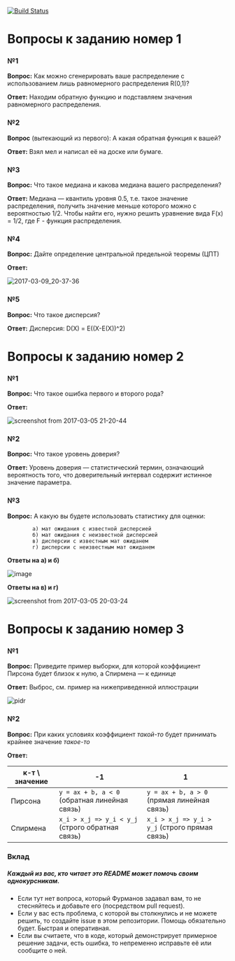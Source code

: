 [![Build Status](https://travis-ci.org/Sammers21/math_stat_python.svg?branch=master)](https://travis-ci.org/Sammers21/math_stat_python)

# Вопросы к заданию номер 1

### №1

**Вопрос:** Как можно сгенерировать ваше распределение с использованием лишь равномерного распределения R(0,1)?

**Ответ:** Находим обратную функцию и подставляем значения равномерного распределения.

### №2

**Вопрос** (вытекающий из первого): А какая обратная функция к вашей?

**Ответ:** Взял мел и написал её на доске или бумаге.

### №3

**Вопрос:** Что такое медиана и какова медиана вашего распределения?

**Ответ:** Медиана — квантиль уровня 0.5, т.е. такое значение распределения, получить значение меньше которого можно с вероятностью 1/2. Чтобы найти его, нужно решить уравнение вида F(x) = 1/2, где F - функция распределения.

### №4

**Вопрос:** Дайте определение центральной предельной теоремы (ЦПТ)

**Ответ:**

![2017-03-09_20-37-36](https://cloud.githubusercontent.com/assets/8942211/23763400/8225d030-050a-11e7-87fc-80bf28ab529e.jpg)

### №5

**Вопрос:** Что такое дисперсия?

**Ответ:** Дисперсия: D(X) = E((X-E(X))^2)

# Вопросы к заданию номер 2

### №1

**Вопрос:** Что такое ошибка первого и второго рода?

**Ответ:**

![screenshot from 2017-03-05 21-20-44](https://cloud.githubusercontent.com/assets/16746106/23590054/1ec50b28-01ea-11e7-93da-3511d45e1e24.png)

### №2

**Вопрос:** Что такое уровень доверия?

**Ответ:** Уровень доверия — статистический термин, означающий вероятность того, что доверительный интервал содержит истинное значение параметра.

### №3

**Вопрос:** А какую вы будете использовать статистику для оценки:

			a) мат ожидания с известной дисперсией
			б) мат ожидания с неизвестной дисперсией
			в) дисперсии с известным мат ожиданем
			г) дисперсии с неизвестным мат ожиданем
	
**Ответы на a) и б)**

![image](https://cloud.githubusercontent.com/assets/16746106/23589495/42427c94-01df-11e7-8291-6169fdc557a0.png)

**Ответы на в) и г)**

![screenshot from 2017-03-05 20-03-24](https://cloud.githubusercontent.com/assets/16746106/23589484/0e09ba3c-01df-11e7-934a-f6787ce6a1ea.png)

# Вопросы к заданию номер 3

### №1

**Вопрос:** Приведите пример выборки, для которой коэффициент Пирсона будет близок к нулю, а Спирмена — к единице

**Ответ:** Выброс, см. пример на нижеприведенной иллюстрации

![pidr](http://i.imgur.com/mGFabdO.png)

### №2

**Вопрос:** При каких условиях коэффициент *такой-то* будет принимать крайнее значение *такое-то*

**Ответ:**

| к-т \ значение | -1 | 1 |
|----------------|----|---|
| Пирсона | `y = ax + b, a < 0` (обратная линейная связь) | `y = ax + b, a > 0` (прямая линейная связь) |
| Спирмена | `x_i > x_j => y_i < y_j` (строго обратная связь) | `x_i > x_j => y_i > y_j` (строго прямая связь) |

### Вклад

##### Каждый из вас, кто читает это README может помочь своим однокурсникам.

- Если тут нет вопроса, который Фурманов задавал вам, то не стесняйтесь и добавьте его (посредством pull request).
- Если у вас есть проблема, с которой вы столкнулись и не можете решить, то создайте issue в этом репозитории. Помощь обязательно будет. Быстрая и оперативная.
- Если вы считаете, что в коде, который демонстрирует примерное решение задачи, есть ошибка, то непременно исправьте её или сообщите о ней.
